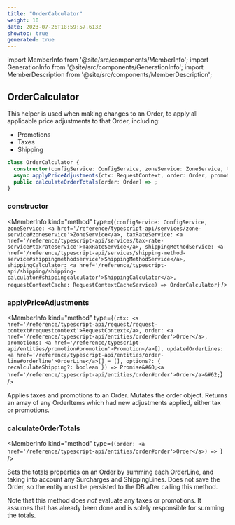 ```yaml
---
title: "OrderCalculator"
weight: 10
date: 2023-07-26T18:59:57.613Z
showtoc: true
generated: true
---
```

<!-- This file was generated from the Vendure source. Do not modify. Instead, re-run the "docs:build" script -->
import MemberInfo from '@site/src/components/MemberInfo';
import GenerationInfo from '@site/src/components/GenerationInfo';
import MemberDescription from '@site/src/components/MemberDescription';


## OrderCalculator

<GenerationInfo sourceFile="packages/core/src/service/helpers/order-calculator/order-calculator.ts" sourceLine="32" packageName="@vendure/core" />

This helper is used when making changes to an Order, to apply all applicable price adjustments to that Order,
including:

- Promotions
- Taxes
- Shipping

```ts title="Signature"
class OrderCalculator {
  constructor(configService: ConfigService, zoneService: ZoneService, taxRateService: TaxRateService, shippingMethodService: ShippingMethodService, shippingCalculator: ShippingCalculator, requestContextCache: RequestContextCacheService)
  async applyPriceAdjustments(ctx: RequestContext, order: Order, promotions: Promotion[], updatedOrderLines: OrderLine[] = [], options?: { recalculateShipping?: boolean }) => Promise<Order>;
  public calculateOrderTotals(order: Order) => ;
}
```

<div className="members-wrapper">

### constructor

<MemberInfo kind="method" type={`(configService: ConfigService, zoneService: <a href='/reference/typescript-api/services/zone-service#zoneservice'>ZoneService</a>, taxRateService: <a href='/reference/typescript-api/services/tax-rate-service#taxrateservice'>TaxRateService</a>, shippingMethodService: <a href='/reference/typescript-api/services/shipping-method-service#shippingmethodservice'>ShippingMethodService</a>, shippingCalculator: <a href='/reference/typescript-api/shipping/shipping-calculator#shippingcalculator'>ShippingCalculator</a>, requestContextCache: RequestContextCacheService) => OrderCalculator`}   />


### applyPriceAdjustments

<MemberInfo kind="method" type={`(ctx: <a href='/reference/typescript-api/request/request-context#requestcontext'>RequestContext</a>, order: <a href='/reference/typescript-api/entities/order#order'>Order</a>, promotions: <a href='/reference/typescript-api/entities/promotion#promotion'>Promotion</a>[], updatedOrderLines: <a href='/reference/typescript-api/entities/order-line#orderline'>OrderLine</a>[] = [], options?: { recalculateShipping?: boolean }) => Promise&#60;<a href='/reference/typescript-api/entities/order#order'>Order</a>&#62;`}   />

Applies taxes and promotions to an Order. Mutates the order object.
Returns an array of any OrderItems which had new adjustments
applied, either tax or promotions.
### calculateOrderTotals

<MemberInfo kind="method" type={`(order: <a href='/reference/typescript-api/entities/order#order'>Order</a>) => `}   />

Sets the totals properties on an Order by summing each OrderLine, and taking
into account any Surcharges and ShippingLines. Does not save the Order, so
the entity must be persisted to the DB after calling this method.

Note that this method does *not* evaluate any taxes or promotions. It assumes
that has already been done and is solely responsible for summing the
totals.


</div>
